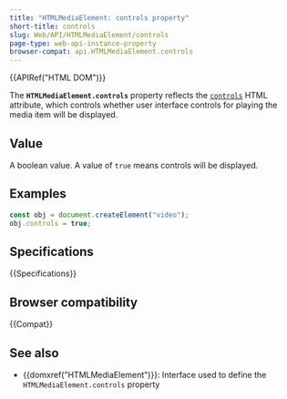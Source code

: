 ```yaml
---
title: "HTMLMediaElement: controls property"
short-title: controls
slug: Web/API/HTMLMediaElement/controls
page-type: web-api-instance-property
browser-compat: api.HTMLMediaElement.controls
---
```


{{APIRef("HTML DOM")}}

The **`HTMLMediaElement.controls`** property reflects the
[`controls`](/en-US/docs/Web/HTML/Element/video#controls) HTML attribute, which controls whether user
interface controls for playing the media item will be displayed.

## Value

A boolean value. A value of `true` means controls will be
displayed.

## Examples

```js
const obj = document.createElement("video");
obj.controls = true;
```

## Specifications

{{Specifications}}

## Browser compatibility

{{Compat}}

## See also

- {{domxref("HTMLMediaElement")}}: Interface used to define the `HTMLMediaElement.controls` property
